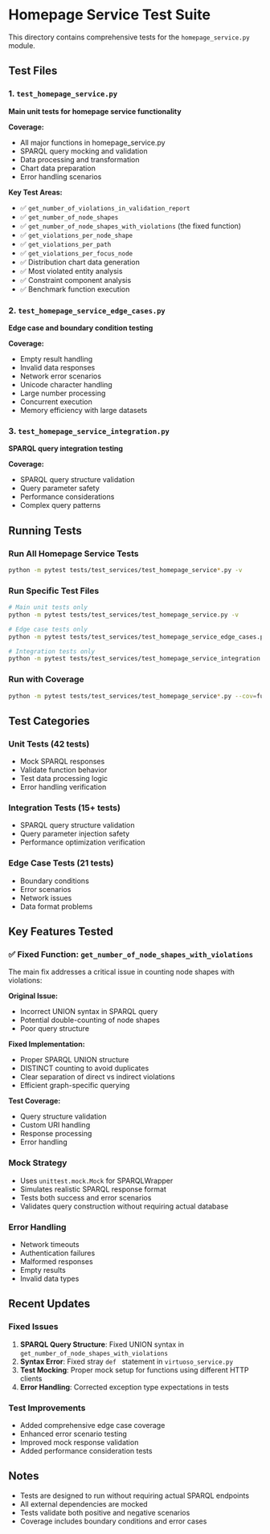 # Homepage Service Test Suite

This directory contains comprehensive tests for the `homepage_service.py` module.

## Test Files

### 1. `test_homepage_service.py`
**Main unit tests for homepage service functionality**

**Coverage:**
- All major functions in homepage_service.py
- SPARQL query mocking and validation
- Data processing and transformation
- Chart data preparation
- Error handling scenarios

**Key Test Areas:**
- ✅ `get_number_of_violations_in_validation_report`
- ✅ `get_number_of_node_shapes`
- ✅ `get_number_of_node_shapes_with_violations` (the fixed function)
- ✅ `get_violations_per_node_shape`
- ✅ `get_violations_per_path`
- ✅ `get_violations_per_focus_node`
- ✅ Distribution chart data generation
- ✅ Most violated entity analysis
- ✅ Constraint component analysis
- ✅ Benchmark function execution

### 2. `test_homepage_service_edge_cases.py`
**Edge case and boundary condition testing**

**Coverage:**
- Empty result handling
- Invalid data responses
- Network error scenarios
- Unicode character handling
- Large number processing
- Concurrent execution
- Memory efficiency with large datasets

### 3. `test_homepage_service_integration.py`
**SPARQL query integration testing**

**Coverage:**
- SPARQL query structure validation
- Query parameter safety
- Performance considerations
- Complex query patterns

## Running Tests

### Run All Homepage Service Tests
```bash
python -m pytest tests/test_services/test_homepage_service*.py -v
```

### Run Specific Test Files
```bash
# Main unit tests only
python -m pytest tests/test_services/test_homepage_service.py -v

# Edge case tests only
python -m pytest tests/test_services/test_homepage_service_edge_cases.py -v

# Integration tests only
python -m pytest tests/test_services/test_homepage_service_integration.py -v
```

### Run with Coverage
```bash
python -m pytest tests/test_services/test_homepage_service*.py --cov=functions.homepage_service --cov-report=html
```

## Test Categories

### Unit Tests (42 tests)
- Mock SPARQL responses
- Validate function behavior
- Test data processing logic
- Error handling verification

### Integration Tests (15+ tests)
- SPARQL query structure validation
- Query parameter injection safety
- Performance optimization verification

### Edge Case Tests (21 tests)
- Boundary conditions
- Error scenarios
- Network issues
- Data format problems

## Key Features Tested

### ✅ Fixed Function: `get_number_of_node_shapes_with_violations`
The main fix addresses a critical issue in counting node shapes with violations:

**Original Issue:**
- Incorrect UNION syntax in SPARQL query
- Potential double-counting of node shapes
- Poor query structure

**Fixed Implementation:**
- Proper SPARQL UNION structure
- DISTINCT counting to avoid duplicates
- Clear separation of direct vs indirect violations
- Efficient graph-specific querying

**Test Coverage:**
- Query structure validation
- Custom URI handling
- Response processing
- Error handling

### Mock Strategy
- Uses `unittest.mock.Mock` for SPARQLWrapper
- Simulates realistic SPARQL response format
- Tests both success and error scenarios
- Validates query construction without requiring actual database

### Error Handling
- Network timeouts
- Authentication failures
- Malformed responses
- Empty results
- Invalid data types

## Recent Updates

### Fixed Issues
1. **SPARQL Query Structure**: Fixed UNION syntax in `get_number_of_node_shapes_with_violations`
2. **Syntax Error**: Fixed stray `def ` statement in `virtuoso_service.py`
3. **Test Mocking**: Proper mock setup for functions using different HTTP clients
4. **Error Handling**: Corrected exception type expectations in tests

### Test Improvements
- Added comprehensive edge case coverage
- Enhanced error scenario testing
- Improved mock response validation
- Added performance consideration tests

## Notes
- Tests are designed to run without requiring actual SPARQL endpoints
- All external dependencies are mocked
- Tests validate both positive and negative scenarios
- Coverage includes boundary conditions and error cases